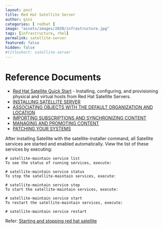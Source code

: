 ```yaml
---
layout: post
title: Red Hat Satellite Server
author: gini
categories: [ redhat ]
image: "assets/images/2020/infrastructure.jpg"
tags: [infrastructure, rhel]
permalink: satellite-server
featured: false
hidden: false
#titleshort: satellite-server
---
```



# Reference Documents
- [Red Hat Satellite Quick Start](https://access.redhat.com/documentation/en-us/red_hat_satellite/6.7/html-single/quick_start_guide/index) - Installing, configuring, and provisioning physical and virtual hosts from Red Hat Satellite Servers.
- [INSTALLING SATELLITE SERVER](https://access.redhat.com/documentation/en-us/red_hat_satellite/6.7/html/quick_start_guide/installing_satellite_server)
- [ASSOCIATING OBJECTS WITH THE DEFAULT ORGANIZATION AND LOCATION](https://access.redhat.com/documentation/en-us/red_hat_satellite/6.7/html/quick_start_guide/associating_objects_with_the_default_organization_and_location)
- [IMPORTING SUBSCRIPTIONS AND SYNCHRONIZING CONTENT](https://access.redhat.com/documentation/en-us/red_hat_satellite/6.7/html/quick_start_guide/importing_subscriptions_and_synchronizing_content)
- [MANAGING AND PROMOTING CONTENT](https://access.redhat.com/documentation/en-us/red_hat_satellite/6.7/html/quick_start_guide/managing_and_promoting_content)
- [PATCHING YOUR SYSTEMS](https://access.redhat.com/documentation/en-us/red_hat_satellite/6.7/html/quick_start_guide/patching_your_systems)


After installing Satellite with the satellite-installer command, all Satellite services are started and enabled automatically. View the list of these services by executing:

```shell
# satellite-maintain service list
To see the status of running services, execute:

# satellite-maintain service status
To stop the satellite-maintain services, execute:

# satellite-maintain service stop
To start the satellite-maintain services, execute:

# satellite-maintain service start
To restart the satellite-maintain services, execute:

# satellite-maintain service restart
```

Refer: [Starting and stopping red hat satellite](https://access.redhat.com/documentation/en-us/red_hat_satellite/6.9/html/administering_red_hat_satellite/chap-red_hat_satellite-administering_red_hat_satellite-starting_and_stopping_red_hat_satellite)